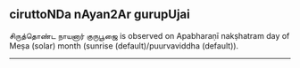 ## ciruttoNDa nAyan2Ar gurupUjai
சிருத்தொண்ட நாயனார் குருபூஜை is observed on Apabharaṇī nakṣhatram day of Meṣa (solar) month (sunrise (default)/puurvaviddha (default)).



---
